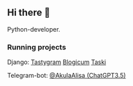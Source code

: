 ## Hi there 👋

Python-developer. 

### Running projects

Django:
[Tastygram](https://tastygram.ddns.net/)
[Blogicum](https://blogicum.ddns.net/)
[Taski](https://zada4i.ddns.net/)

Telegram-bot:
[@AkulaAlisa (ChatGPT3.5)](https://t.me/akulaAlisaBot)
